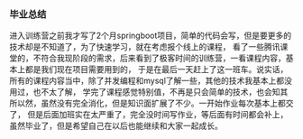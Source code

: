 ### 毕业总结

进入训练营之前我才写了2个月springboot项目，简单的代码会写，但是要更多的技术却是不知道了，为了快速学习，就在考虑报个线上的课程，
看了一些腾讯课堂的，不符合我现阶段的需求，后来看到了极客时间的训练营，一看课程内容，基本上都是我们现在项目需要用到的，
于是在最后一天赶上了这一班车。说实话，所有的课程内容当中，除了并发编程和mysql了解一些，其他的技术我基本上都没用过，也不太了解，
学完了课程感觉特别值，不再是只会简单的技术，也会知其所以然，虽然没有完全消化，但是知识面扩展了不少。一开始作业每次基本上都交了，
但是后面加班实在太严重了，完全没时间写作业，等后面有时间都会补上，虽然毕业了，但是希望自己在以后也能继续和大家一起成长。
